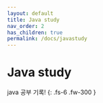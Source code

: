 ```yaml
---
layout: default
title: Java study
nav_order: 2
has_children: true
permalink: /docs/javastudy
---
```


# Java study

java 공부 기록!
{: .fs-6 .fw-300 }